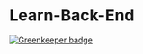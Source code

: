 # Learn-Back-End

[![Greenkeeper badge](https://badges.greenkeeper.io/jetaimefrc/Learning-Basic-NodeJs.svg)](https://greenkeeper.io/)